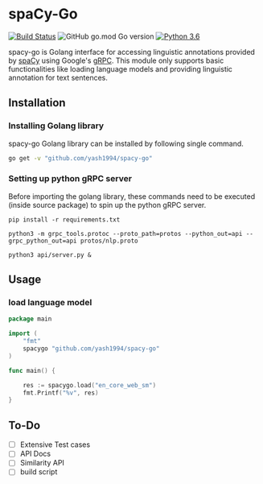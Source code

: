 # spaCy-Go

[![Build Status](https://travis-ci.org/yash1994/spacy-go.svg?branch=master)](https://travis-ci.org/yash1994/spacy-go)
![GitHub go.mod Go version](https://img.shields.io/github/go-mod/go-version/yash1994/spacy-go)
[![Python 3.6](https://img.shields.io/badge/python-3.6-blue.svg)](https://www.python.org/downloads/release/python-360/)

spacy-go is Golang interface for accessing linguistic annotations provided by
[spaCy](https://spacy.io) using Google's [gRPC](https://grpc.io/). This module only supports basic functionalities like loading language models and providing linguistic annotation for text sentences.

## Installation

### Installing Golang library

spacy-go Golang library can be installed by following single command.

```bash
go get -v "github.com/yash1994/spacy-go"
```

### Setting up python gRPC server

Before importing the golang library, these commands need to be executed (inside source package) to spin up the python gRPC server.

`pip install -r requirements.txt`

`python3 -m grpc_tools.protoc --proto_path=protos --python_out=api --grpc_python_out=api protos/nlp.proto`

`python3 api/server.py &`

## Usage

### load language model

```Go
package main

import (
    "fmt"
    spacygo "github.com/yash1994/spacy-go"
)

func main() {

    res := spacygo.load("en_core_web_sm")
    fmt.Printf("%v", res)
}
```

## To-Do
* [ ] Extensive Test cases
* [ ] API Docs
* [ ] Similarity API
* [ ] build script
